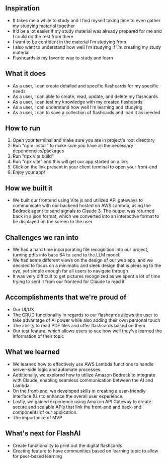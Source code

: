 ## Inspiration
- It takes me a while to study and I find myself taking time to even gather my studying material together
- It’d be a lot easier if my study material was already prepared for me and I could do the rest from there
- I want to be confident in the material I’m studying from
- I also want to understand how well I’m studying if I’m creating my study material
- Flashcards is my favorite way to study and learn

## What it does
- As a user, I can create detailed and specific flashcards for my specific needs
- As a user, I can able to create, read, update, and delete my flashcards
- As a user, I can test my knowledge with my created flashcards
- As a user, I can understand how well I’m learning and studying
- As a user, I can to save a collection of flashcards and load it as needed

## How to run
1. Open your terminal and make sure you are in project's root directory
2. Run "npm install" to make sure you have all the necessary dependencies/packages
3. Run "npx vite build"
4. Run "npx vite" and this will get our app started on a link
5. Click on the link present in your client terminal to open your front-end
6. Enjoy your app!

## How we built it
- We built our frontend using Vite js and utilized API gateways to communicate with our backend hosted on AWS Lambda, using the Bedrock agent to send signals to Claude 3. The output was returned back in a json format, which we converted into an interactive format to be displayed on the screen to the user

## Challenges we ran into
- We had a hard time incorporating file recognition into our project, turning pdfs into base 64 to send to the LLM model.
- We had some different views on the design of our web app, and we decided to focus on a minimatic and sleek design that is pleasing to the eye, yet simple enough for all users to navigate through
- It was very difficult to get pictures recognized as we spent a lot of time trying to sent it from our frontend for Claude to read it

## Accomplishments that we're proud of
- Our UI/UX
- The CRUD functionality in regards to our flashcards allows the user to take advantage of AI power while also adding their own personal touch
- The ability to read PDF files and offer flashcards based on them
- Our test feature, which allows users to see how well they’ve learned the information of their topic

## What we learned
- We learned how to effectively use AWS Lambda functions to handle server-side logic and automate processes. 
- Additionally, we explored how to utilize Amazon Bedrock to integrate with Claude, enabling seamless communication between the AI and Lambda. 
- On the front-end, we developed skills in creating a user-friendly interface (UI) to enhance the overall user experience. 
- Lastly, we gained experience using Amazon API Gateway to create secure and scalable APIs that link the front-end and back-end components of our application.
- The importance of MVP

## What's next for FlashAI
- Create functionality to print out the digital flashcards
- Creating feature to have communities based on learning topic to allow for peer-based learning
